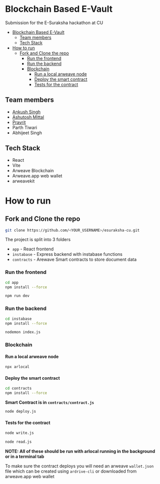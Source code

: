 # Blockchain Based E-Vault

Submission for the E-Suraksha hackathon at CU

- [Blockchain Based E-Vault](#blockchain-based-e-vault)
  - [Team members](#team-members)
  - [Tech Stack](#tech-stack)
- [How to run](#how-to-run)
  - [Fork and Clone the repo](#fork-and-clone-the-repo)
    - [Run the frontend](#run-the-frontend)
    - [Run the backend](#run-the-backend)
    - [Blockchain](#blockchain)
      - [Run a local arweave node](#run-a-local-arweave-node)
      - [Deploy the smart contract](#deploy-the-smart-contract)
      - [Tests for the contract](#tests-for-the-contract)

## Team members
- [Ankush Singh](github.com/ankushKun)
- [Ashutosh Mittal](github.com/Aashu1412)
- [Prayrit](github.com/Prayrit9)
- Parth Tiwari
- Abhijeet Singh

## Tech Stack

- React
- Vite
- Arweave Blockchain
- Arweave.app web wallet
- arweavekit

# How to run

## Fork and Clone the repo

```bash
git clone https://github.com/<YOUR_USERNAME>/esuraksha-cu.git
```

The project is split into 3 folders

- `app` - React frontend
- `instabase` - Express backend with instabase functions
- `contracts` - Arewave Smart contracts to store document data

### Run the frontend

```bash
cd app
npm install --force
```

```bash
npm run dev
```

### Run the backend

```bash
cd instabase
npm install --force
```

```bash
nodemon index.js
```

### Blockchain

#### Run a local arweave node

```bash
npx arlocal
```

#### Deploy the smart contract

```bash
cd contracts
npm install --force
```

**Smart Contract is in `contracts/contract.js`**

```bash
node deploy.js
```

#### Tests for the contract

```bash
node write.js
```

```bash
node read.js
```

**NOTE: All of these should be run with arlocal running in the background or in a terminal tab**

To make sure the contract deploys you will need an arweave `wallet.json` file which can be created using `ardrive-cli` or downloaded from arweave.app web wallet